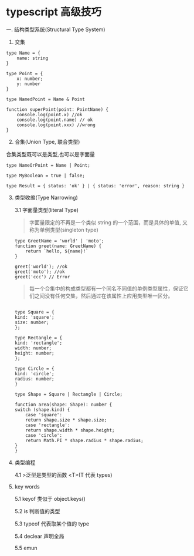 # typescript 高级技巧

一. 结构类型系统(Structural Type System)

1. 交集

```
type Name = {
    name: string
}

type Point = {
    x: number;
    y: number
}

type NamedPoint = Name & Point

function superPoint(point: PointName) {
    console.log(point.x) //ok
    console.log(point.name) // ok
    console.log(point.xxx) //wrong
}
```

2. 合集(Union Type, 联合类型)

合集类型既可以是类型,也可以是字面量

```
type NameOrPoint = Name | Point;

type MyBoolean = true | false;

type Result = { status: 'ok' } | { status: 'error', reason: string }

```

3. 类型收缩(Type Narrowing)

   3.1 字面量类型(literal Type)

   > 字面量限定的不再是一个类似 string 的一个范围，而是具体的单值, 又称为单例类型(singleton type)

   ```
   type GreetName = 'world' | 'moto';
   function greet(name: GreetName) {
       return `hello, ${name}!`
   }

   greet('world'); //ok
   greet('moto'); //ok
   greet('ccc') // Error

   ```

   > 每一个合集中的构成类型都有一个同名不同值的单例类型属性，保证它们之间没有任何交集，然后通过在该属性上应用类型唯一区分。

   ```

   type Square = {
   kind: 'square';
   size: number;
   };

   type Rectangle = {
   kind: 'rectangle';
   width: number;
   height: number;
   };

   type Circle = {
   kind: 'circle';
   radius: number;
   }

   type Shape = Square | Rectangle | Circle;

   function area(shape: Shape): number {
   switch (shape.kind) {
       case 'square':
       return shape.size * shape.size;
       case 'rectangle':
       return shape.width * shape.height;
       case 'circle':
       return Math.PI * shape.radius * shape.radius;
   }
   }
   ```

4. 类型编程

   4.1 >泛型是类型的函数 \<T>(T 代表 types)

5. key words

   5.1 keyof 类似于 object.keys()

   5.2 is 判断值的类型

   5.3 typeof 代表取某个值的 type

   5.4 declear 声明全局

   5.5 emun
